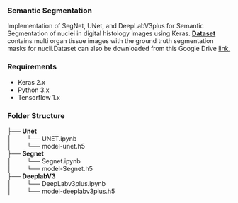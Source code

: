 ### Semantic Segmentation
Implementation of SegNet, UNet, and DeepLabV3plus for Semantic Segmentation of nuclei in digital histology images using Keras. [**Dataset**](https://monuseg.grand-challenge.org/Data/) contains multi organ tissue images with the ground truth segmentation masks for nucli.Dataset can also be downloaded from this Google Drive [link.](https://drive.google.com/open?id=1jeenIeQpt3F1jNeHDelFaVKrnwyk5ewP)
### Requirements
* Keras 2.x
* Python 3.x
* Tensorflow 1.x
### Folder Structure
├── __Unet__    
│ &nbsp;&nbsp;&nbsp;&nbsp;&nbsp;&nbsp;&nbsp;&nbsp;└── UNET.ipynb  
│ &nbsp;&nbsp;&nbsp;&nbsp;&nbsp;&nbsp;&nbsp;&nbsp;└── model-unet.h5  
├── __Segnet__    
│ &nbsp;&nbsp;&nbsp;&nbsp;&nbsp;&nbsp;&nbsp;&nbsp;└── Segnet.ipynb    
│ &nbsp;&nbsp;&nbsp;&nbsp;&nbsp;&nbsp;&nbsp;&nbsp;└── model-Segnet.h5    
├── __DeeplabV3__    
│ &nbsp;&nbsp;&nbsp;&nbsp;&nbsp;&nbsp;&nbsp;&nbsp;└── DeepLabv3plus.ipynb    
│ &nbsp;&nbsp;&nbsp;&nbsp;&nbsp;&nbsp;&nbsp;&nbsp;└── model-deeplabv3plus.h5  
